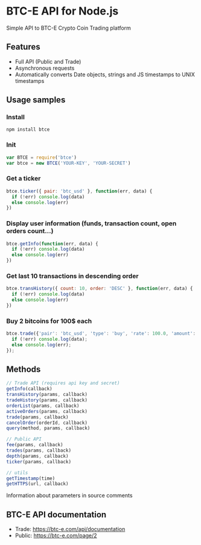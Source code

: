 # BTC-E API for Node.js

Simple API to BTC-E Crypto Coin Trading platform

## Features

  * Full API (Public and Trade)
  * Asynchronous requests
  * Automatically converts Date objects, strings and JS timestamps to UNIX timestamps

## Usage samples

### Install

```
npm install btce
```

### Init

```javascript
var BTCE = require('btce')
var btce = new BTCE('YOUR-KEY', 'YOUR-SECRET')
```

### Get a ticker

```javascript
btce.ticker({ pair: 'btc_usd' }, function(err, data) {
  if (!err) console.log(data)
  else console.log(err)
})
```

### Display user information (funds, transaction count, open orders count...)

```javascript
btce.getInfo(function(err, data) {
  if (!err) console.log(data)
  else console.log(err)
})
```

### Get last 10 transactions in descending order

```javascript
btce.transHistory({ count: 10, order: 'DESC' }, function(err, data) {
  if (!err) console.log(data)
  else console.log(err)
})
```

### Buy 2 bitcoins for 100$ each

```javascript
btce.trade({'pair': 'btc_usd', 'type': 'buy', 'rate': 100.0, 'amount': 2.0}, function(err, data) {
  if (!err) console.log(data);
  else console.log(err);
});
```

## Methods

```javascript
// Trade API (requires api key and secret)
getInfo(callback)
transHistory(params, callback)
tradeHistory(params, callback)
orderList(params, callback)
activeOrders(params, callback)
trade(params, callback)
cancelOrder(orderId, callback)
query(method, params, callback)

// Public API
fee(params, callback)
trades(params, callback)
depth(params, callback)
ticker(params, callback)

// utils
getTimestamp(time)
getHTTPS(url, callback)
```

Information about parameters in source comments

## BTC-E API documentation

  * Trade: https://btc-e.com/api/documentation
  * Public: https://btc-e.com/page/2
